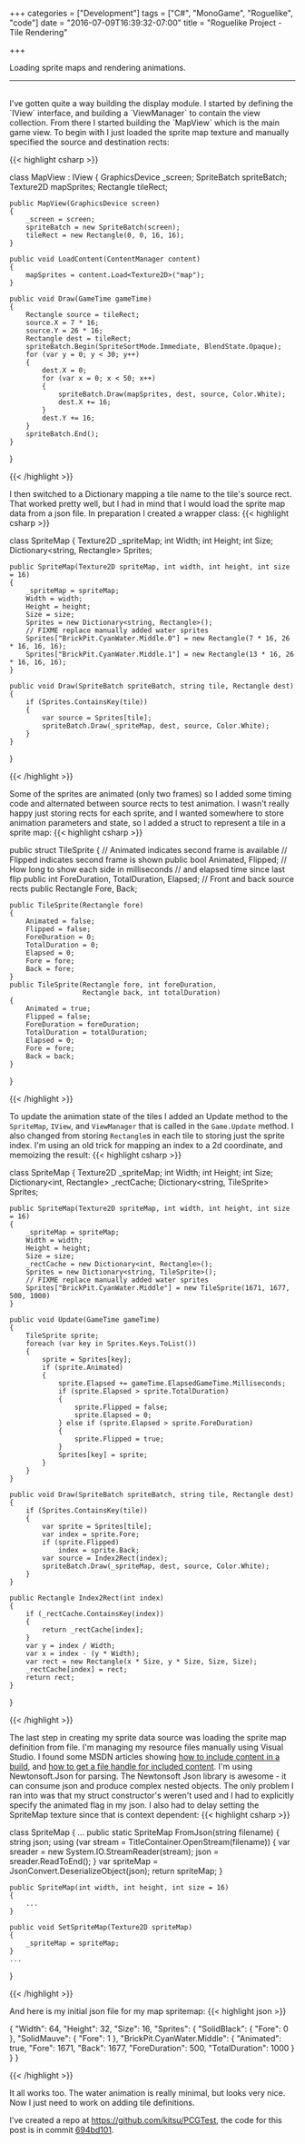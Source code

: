 +++
categories = ["Development"]
tags = ["C#", "MonoGame", "Roguelike", "code"]
date = "2016-07-09T16:39:32-07:00"
title = "Roguelike Project - Tile Rendering"

+++

Loading sprite maps and rendering animations.
<!--more-->
<hr/><br/>
I've gotten quite a way building the display module. I started by defining the
`IView` interface, and building a `ViewManager` to contain the view
collection. From there I started building the `MapView` which is the main game
view. To begin with I just loaded the sprite map texture and manually specified
the source and destination rects:

{{< highlight csharp >}}

class MapView : IView
{
    GraphicsDevice _screen;
    SpriteBatch spriteBatch;
    Texture2D mapSprites;
    Rectangle tileRect;

    public MapView(GraphicsDevice screen)
    {
        _screen = screen;
        spriteBatch = new SpriteBatch(screen);
        tileRect = new Rectangle(0, 0, 16, 16);
    }

    public void LoadContent(ContentManager content)
    {
        mapSprites = content.Load<Texture2D>("map");
    }

    public void Draw(GameTime gameTime)
    {
        Rectangle source = tileRect;
        source.X = 7 * 16;
        source.Y = 26 * 16;
        Rectangle dest = tileRect;
        spriteBatch.Begin(SpriteSortMode.Immediate, BlendState.Opaque);
        for (var y = 0; y < 30; y++)
        {
            dest.X = 0;
            for (var x = 0; x < 50; x++)
            {
                spriteBatch.Draw(mapSprites, dest, source, Color.White);
                dest.X += 16;
            }
            dest.Y += 16;
        }
        spriteBatch.End();
    }
}

{{< /highlight >}}

I then switched to a Dictionary mapping a tile name to the tile's source rect.
That worked pretty well, but I had in mind that I would load the sprite map data
from a json file. In preparation I created a wrapper class:
{{< highlight csharp >}}

class SpriteMap
{
    Texture2D _spriteMap;
    int Width;
    int Height;
    int Size;
    Dictionary<string, Rectangle> Sprites;

    public SpriteMap(Texture2D spriteMap, int width, int height, int size = 16)
    {
        _spriteMap = spriteMap;
        Width = width;
        Height = height;
        Size = size;
        Sprites = new Dictionary<string, Rectangle>();
        // FIXME replace manually added water sprites
        Sprites["BrickPit.CyanWater.Middle.0"] = new Rectangle(7 * 16, 26 * 16, 16, 16);
        Sprites["BrickPit.CyanWater.Middle.1"] = new Rectangle(13 * 16, 26 * 16, 16, 16);
    }

    public void Draw(SpriteBatch spriteBatch, string tile, Rectangle dest)
    {
        if (Sprites.ContainsKey(tile))
        {
            var source = Sprites[tile];
            spriteBatch.Draw(_spriteMap, dest, source, Color.White);
        }
    }
}

{{< /highlight >}}

Some of the sprites are animated (only two frames) so I added some timing
code and alternated between source rects to test animation. I wasn't really
happy just storing rects for each sprite, and I wanted somewhere to store
animation parameters and state, so I added a struct to represent a tile in a
sprite map:
{{< highlight csharp >}}

public struct TileSprite
{
    // Animated indicates second frame is available
    // Flipped indicates second frame is shown
    public bool Animated, Flipped;
    // How long to show each side in milliseconds
    // and elapsed time since last flip
    public int ForeDuration, TotalDuration, Elapsed;
    // Front and back source rects
    public Rectangle Fore, Back;

    public TileSprite(Rectangle fore)
    {
        Animated = false;
        Flipped = false;
        ForeDuration = 0;
        TotalDuration = 0;
        Elapsed = 0;
        Fore = fore;
        Back = fore;
    }
    public TileSprite(Rectangle fore, int foreDuration,
                      Rectangle back, int totalDuration)
    {
        Animated = true;
        Flipped = false;
        ForeDuration = foreDuration;
        TotalDuration = totalDuration;
        Elapsed = 0;
        Fore = fore;
        Back = back;
    }
}

{{< /highlight >}}

To update the animation state of the tiles I added an Update method to the
`SpriteMap`, `IView`, and `ViewManager` that is called in the `Game.Update`
method. I also changed from storing `Rectangle`s in each tile to storing just the
sprite index. I'm using an old trick for mapping an index to a 2d coordinate,
and memoizing the result:
{{< highlight csharp >}}

class SpriteMap
{
    Texture2D _spriteMap;
    int Width;
    int Height;
    int Size;
    Dictionary<int, Rectangle> _rectCache;
    Dictionary<string, TileSprite> Sprites;

    public SpriteMap(Texture2D spriteMap, int width, int height, int size = 16)
    {
        _spriteMap = spriteMap;
        Width = width;
        Height = height;
        Size = size;
        _rectCache = new Dictionary<int, Rectangle>();
        Sprites = new Dictionary<string, TileSprite>();
        // FIXME replace manually added water sprites
        Sprites["BrickPit.CyanWater.Middle"] = new TileSprite(1671, 1677, 500, 1000)
    }

    public void Update(GameTime gameTime)
    {
        TileSprite sprite;
        foreach (var key in Sprites.Keys.ToList())
        {
            sprite = Sprites[key];
            if (sprite.Animated)
            {
                sprite.Elapsed += gameTime.ElapsedGameTime.Milliseconds;
                if (sprite.Elapsed > sprite.TotalDuration)
                {
                    sprite.Flipped = false;
                    sprite.Elapsed = 0;
                } else if (sprite.Elapsed > sprite.ForeDuration)
                {
                    sprite.Flipped = true;
                }
                Sprites[key] = sprite;
            }
        }
    }

    public void Draw(SpriteBatch spriteBatch, string tile, Rectangle dest)
    {
        if (Sprites.ContainsKey(tile))
        {
            var sprite = Sprites[tile];
            var index = sprite.Fore;
            if (sprite.Flipped)
                index = sprite.Back;
            var source = Index2Rect(index);
            spriteBatch.Draw(_spriteMap, dest, source, Color.White);
        }
    }

    public Rectangle Index2Rect(int index)
    {
        if (_rectCache.ContainsKey(index))
        {
            return _rectCache[index];
        }
        var y = index / Width;
        var x = index - (y * Width);
        var rect = new Rectangle(x * Size, y * Size, Size, Size);
        _rectCache[index] = rect;
        return rect;
    }
}

{{< /highlight >}}

The last step in creating my sprite data source was loading the sprite map
definition from file. I'm managing my resource files manually using Visual
Studio. I found some MSDN articles showing
[how to include content in a build](https://msdn.microsoft.com/en-us/library/ff434501.aspx),
and [how to get a file handle for included content](https://msdn.microsoft.com/en-us/library/bb199094.aspx).
I'm using Newtonsoft.Json for parsing. The Newtonsoft Json library is awesome -
it can consume json and produce complex nested objects. The only problem I ran
into was that my struct constructor's weren't used and I had to explicitly
specify the animated flag in my json. I also had to delay setting the SpriteMap
texture since that is context dependent:
{{< highlight csharp >}}

class SpriteMap
{
    ...
    public static SpriteMap FromJson(string filename)
    {
        string json;
        using (var stream = TitleContainer.OpenStream(filename))
        {
            var sreader = new System.IO.StreamReader(stream);
            json = sreader.ReadToEnd();
        }
        var spriteMap = JsonConvert.DeserializeObject<SpriteMap>(json);
        return spriteMap;
    }

    public SpriteMap(int width, int height, int size = 16)
    {
        ...
    }
    
    public void SetSpriteMap(Texture2D spriteMap)
    {
        _spriteMap = spriteMap;
    }
    ...
}

{{< /highlight >}}

And here is my initial json file for my map spritemap:
{{< highlight json >}}

{
  "Width": 64,
  "Height": 32,
  "Size": 16,
  "Sprites": {
    "SolidBlack": {
      "Fore": 0
    },
    "SolidMauve": {
      "Fore": 1
    },
    "BrickPit.CyanWater.Middle": {
      "Animated": true,
      "Fore": 1671,
      "Back": 1677,
      "ForeDuration": 500,
      "TotalDuration": 1000
    }
  }
}

{{< /highlight >}}

It all works too. The water animation is really minimal, but looks very
nice. Now I just need to work on adding tile definitions.

I've created a repo at https://github.com/kitsu/PCGTest, the code for this post
is in commit [694bd101](https://github.com/kitsu/PCGTest/tree/694bd10174b6bab28cd1c6074158373cb3edb920).
